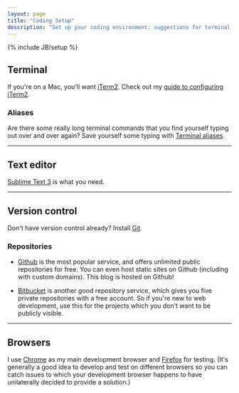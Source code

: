 ```yaml
---
layout: page
title: "Coding Setup"
description: "Set up your coding environment: suggestions for terminal, text editor, version control, repositories, browsers (iTerm2, ST3, git, github)."
---
```

{% include JB/setup %}

## Terminal

If you're on a Mac, you'll want [iTerm2]. Check out my [guide to configuring iTerm2].

### Aliases

Are there some really long terminal commands that you find yourself typing out over and over again? Save yourself some typing with [Terminal aliases].

---

## Text editor

[Sublime Text 3] is what you need.

---

## Version control

Don't have version control already? Install [Git].

### Repositories

* [Github] is the most popular service, and offers unlimited public repositories for free. You can even host static sites on Github (including with custom domains). This blog is hosted on Github!

* [Bitbucket] is another good repository service, which gives you five private repositories with a free account. So if you're new to web development, use this for the projects which you don't want to be publicly visible.

---

## Browsers

I use [Chrome] as my main development browser and [Firefox] for testing. (It's generally a good idea to develop and test on different browsers so you can catch issues to which your development browser happens to have unilaterally decided to provide a solution.)



[iTerm2]: https://www.iterm2.com/
[guide to configuring iTerm2]: ../../tools/2015/11/04/configuring-iterm2/
[Terminal aliases]: http://www.techradar.com/how-to/computing/apple/terminal-101-creating-aliases-for-commands-1305638
[Sublime Text 3]: http://www.sublimetext.com/3
[Git]: https://git-scm.com/
[Github]: https://github.com/
[Bitbucket]: https://bitbucket.org/
[Chrome]: https://www.google.com/chrome/browser/desktop/index.html
[Firefox]: https://www.mozilla.org/en-US/firefox/new/?product=firefox-3.6.8&os=osx%E2%8C%A9=en-US